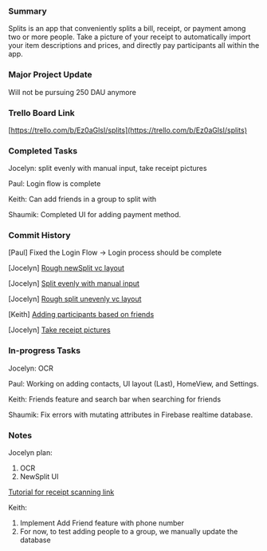 ### Summary

Splits is an app that conveniently splits a bill, receipt, or payment among two or more people. Take a picture of your receipt to automatically import your item descriptions and prices, and directly pay participants all within the app.

### Major Project Update
Will not be pursuing 250 DAU anymore


### Trello Board Link

[https://trello.com/b/Ez0aGlsI/splits](https://trello.com/b/Ez0aGlsI/splits)


### Completed Tasks
Jocelyn: 
  split evenly with manual input,
  take receipt pictures

Paul: Login flow is complete

Keith: Can add friends in a group to split with

Shaumik: Completed UI for adding payment method.


### Commit History
[Paul] Fixed the Login Flow -> Login process should be complete

[Jocelyn] [Rough newSplit vc layout](https://github.com/ECS189E/project-w21-splits/tree/cd46710246286602f4b1597eba23a75794a2cf95)

[Jocelyn] [Split evenly with manual input](https://github.com/ECS189E/project-w21-splits/tree/24db720366fb8ad7e6bec647971e64183c128c5b)

[Jocelyn] [Rough split unevenly vc layout](https://github.com/ECS189E/project-w21-splits/tree/bcb57c550c27bea7fb46a2f7deaa2fef4045ab90)

[Keith] [Adding participants based on friends](https://github.com/ECS189E/project-w21-splits/commit/48faf2c96b7287972686f0ec3036bd881a0be4ba)

[Jocelyn] [Take receipt pictures](https://github.com/ECS189E/project-w21-splits/tree/4bde7bf5ba141af8de29cf0a734a3f7e7796dc5f)


### In-progress Tasks
Jocelyn: OCR

Paul: Working on adding contacts, UI layout (Last), HomeView, and Settings.

Keith: Friends feature and search bar when searching for friends

Shaumik: Fix errors with mutating attributes in Firebase realtime database.

### Notes
Jocelyn plan:
1. OCR
2. NewSplit UI

[Tutorial for receipt scanning link](https://makeapppie.com/2014/12/04/swift-swift-using-the-uiimagepickercontroller-for-a-camera-and-photo-library/)

Keith:
1. Implement Add Friend feature with phone number 
2. For now, to test adding people to a group, we manually update the database
